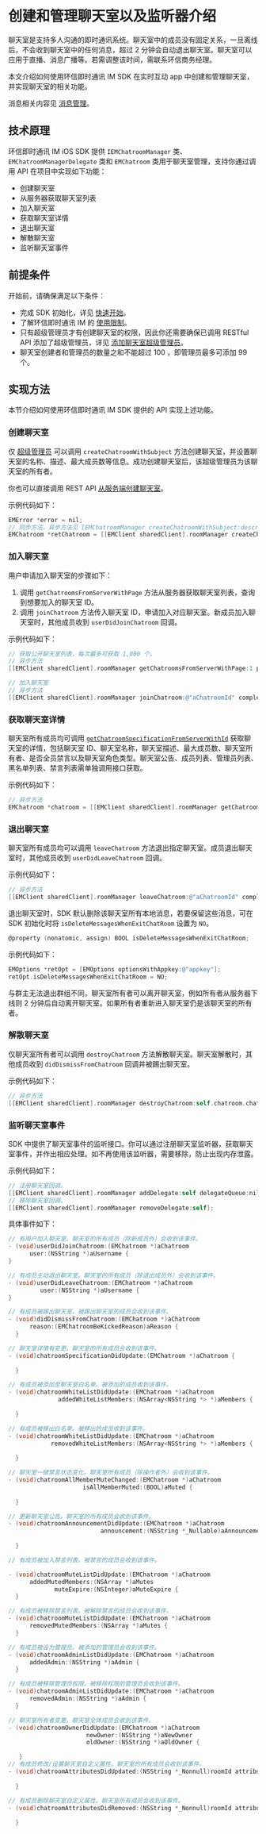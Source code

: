 # 创建和管理聊天室以及监听器介绍

<Toc />

聊天室是支持多人沟通的即时通讯系统。聊天室中的成员没有固定关系，一旦离线后，不会收到聊天室中的任何消息，超过 2 分钟会自动退出聊天室。聊天室可以应用于直播、消息广播等。若需调整该时间，需联系环信商务经理。

本文介绍如何使用环信即时通讯 IM SDK 在实时互动 app 中创建和管理聊天室，并实现聊天室的相关功能。

消息相关内容见 [消息管理](message_overview.html)。

## 技术原理

环信即时通讯 IM iOS SDK 提供 `IEMChatroomManager` 类、`EMChatroomManagerDelegate` 类和 `EMChatroom` 类用于聊天室管理，支持你通过调用 API 在项目中实现如下功能：

- 创建聊天室
- 从服务器获取聊天室列表
- 加入聊天室
- 获取聊天室详情
- 退出聊天室
- 解散聊天室
- 监听聊天室事件

## 前提条件

开始前，请确保满足以下条件：

- 完成 SDK 初始化，详见 [快速开始](quickstart.html)。
- 了解环信即时通讯 IM 的 [使用限制](/document/v1/privatization/uc_limitation.html)。
- 只有超级管理员才有创建聊天室的权限，因此你还需要确保已调用 RESTful API 添加了超级管理员，详见 [添加聊天室超级管理员](/document/v1/server-side/chatroom.html#添加超级管理员)。
- 聊天室创建者和管理员的数量之和不能超过 100 ，即管理员最多可添加 99 个。

## 实现方法

本节介绍如何使用环信即时通讯 IM SDK 提供的 API 实现上述功能。

### 创建聊天室

仅 [超级管理员](/document/v1/server-side/chatroom.html#管理超级管理员) 可以调用 `createChatroomWithSubject` 方法创建聊天室，并设置聊天室的名称、描述、最大成员数等信息。成功创建聊天室后，该超级管理员为该聊天室的所有者。

你也可以直接调用 REST API [从服务端创建聊天室](/document/v1/server-side/chatroom.html#创建聊天室)。

示例代码如下：

```objectivec
EMError *error = nil;
// 同步方法，异步方法见 [EMChatroomManager createChatroomWithSubject:description:invitees:message:maxMembersCount:completion]
EMChatroom *retChatroom = [[EMClient sharedClient].roomManager createChatroomWithSubject:@"aSubject" description:@"aDescription" invitees:@[@"user1",@[user2]]message:@"aMessage" maxMembersCount:aMaxMembersCount error:&error];
```

### 加入聊天室

用户申请加入聊天室的步骤如下：

1. 调用 `getChatroomsFromServerWithPage` 方法从服务器获取聊天室列表，查询到想要加入的聊天室 ID。
2. 调用 `joinChatroom` 方法传入聊天室 ID，申请加入对应聊天室。新成员加入聊天室时，其他成员收到 `userDidJoinChatroom` 回调。

示例代码如下：

```objectivec
// 获取公开聊天室列表，每次最多可获取 1,000 个。
// 异步方法
[[EMClient sharedClient].roomManager getChatroomsFromServerWithPage:1 pageSize:50 completion:nil];

// 加入聊天室
// 异步方法
[[EMClient sharedClient].roomManager joinChatroom:@"aChatroomId" completion:nil];
```

### 获取聊天室详情

聊天室所有成员均可调用 [`getChatroomSpecificationFromServerWithId`](room_manage.html#获取聊天室详情) 获取聊天室的详情，包括聊天室 ID、聊天室名称，聊天室描述、最大成员数、聊天室所有者、是否全员禁言以及聊天室角色类型。聊天室公告、成员列表、管理员列表、黑名单列表、禁言列表需单独调用接口获取。

示例代码如下：

```objectivec
// 异步方法
EMChatroom *chatroom = [[EMClient sharedClient].roomManager getChatroomSpecificationFromServerWithId:@“chatroomId” completion:nil];
```

### 退出聊天室

聊天室所有成员均可以调用 `leaveChatroom` 方法退出指定聊天室。成员退出聊天室时，其他成员收到 `userDidLeaveChatroom` 回调。

示例代码如下：

```objectivec
// 异步方法
[[EMClient sharedClient].roomManager leaveChatroom:@"aChatroomId" completion:nil];
```

退出聊天室时，SDK 默认删除该聊天室所有本地消息，若要保留这些消息，可在 SDK 初始化时将 `isDeleteMessagesWhenExitChatRoom` 设置为 `NO`。

```objectivec
@property (nonatomic, assign) BOOL isDeleteMessagesWhenExitChatRoom;
```

示例代码如下：

```objectivec
EMOptions *retOpt = [EMOptions optionsWithAppkey:@"appkey"];
retOpt.isDeleteMessagesWhenExitChatRoom = NO;
```

与群主无法退出群组不同，聊天室所有者可以离开聊天室，例如所有者从服务器下线则 2 分钟后自动离开聊天室。如果所有者重新进入聊天室仍是该聊天室的所有者。

### 解散聊天室

仅聊天室所有者可以调用 `destroyChatroom` 方法解散聊天室。聊天室解散时，其他成员收到 `didDismissFromChatroom` 回调并被踢出聊天室。

示例代码如下：

```objectivec
// 异步方法
[[EMClient sharedClient].roomManager destroyChatroom:self.chatroom.chatroomId completion:nil];
```

### 监听聊天室事件

SDK 中提供了聊天室事件的监听接口。你可以通过注册聊天室监听器，获取聊天室事件，并作出相应处理。如不再使用该监听器，需要移除，防止出现内存泄露。

示例代码如下：

```objectivec
// 注册聊天室回调。
[[EMClient sharedClient].roomManager addDelegate:self delegateQueue:nil];
// 移除聊天室回调。
[[EMClient sharedClient].roomManager removeDelegate:self];
```

具体事件如下：

```objectivec
// 有用户加入聊天室。聊天室的所有成员（除新成员外）会收到该事件。
- (void)userDidJoinChatroom:(EMChatroom *)aChatroom
      user:(NSString *)aUsername {
}

// 有成员主动退出聊天室。聊天室的所有成员（除退出成员外）会收到该事件。
- (void)userDidLeaveChatroom:(EMChatroom *)aChatroom
         user:(NSString *)aUsername {
}

// 有成员被踢出聊天室。被踢出聊天室的成员会收到该事件。
- (void)didDismissFromChatroom:(EMChatroom *)aChatroom
      reason:(EMChatroomBeKickedReason)aReason {
  }

// 聊天室详情有变更。聊天室的所有成员会收到该事件。
- (void)chatroomSpecificationDidUpdate:(EMChatroom *)aChatroom {
  
  }

// 有成员被添加至聊天室白名单。被添加的成员收到该事件。
- (void)chatroomWhiteListDidUpdate:(EMChatroom *)aChatroom
              addedWhiteListMembers:(NSArray<NSString *> *)aMembers {
  
  }

// 有成员被移出白名单。被移出的成员收到该事件。
- (void)chatroomWhiteListDidUpdate:(EMChatroom *)aChatroom
            removedWhiteListMembers:(NSArray<NSString *> *)aMembers {
  
  }

// 聊天室一键禁言状态变化。聊天室所有成员（除操作者外）会收到该事件。
- (void)chatroomAllMemberMuteChanged:(EMChatroom *)aChatroom
                     isAllMemberMuted:(BOOL)aMuted {
  
  }

// 更新聊天室公告。聊天室的所有成员会收到该事件。
- (void)chatroomAnnouncementDidUpdate:(EMChatroom *)aChatroom
                          announcement:(NSString *_Nullable)aAnnouncement {
  
  }

// 有成员被加入禁言列表。被禁言的成员会收到该事件。

- (void)chatroomMuteListDidUpdate:(EMChatroom *)aChatroom
      addedMutedMembers:(NSArray *)aMutes
             muteExpire:(NSInteger)aMuteExpire {
  }

// 有成员被移除禁言列表。被解除禁言的成员会收到该事件。
- (void)chatroomMuteListDidUpdate:(EMChatroom *)aChatroom
      removedMutedMembers:(NSArray *)aMutes {
  }

// 有成员被设为管理员。被添加的管理员会收到该事件。
- (void)chatroomAdminListDidUpdate:(EMChatroom *)aChatroom
      addedAdmin:(NSString *)aAdmin {
  }

// 有成员被移除管理员权限。被移除权限的管理员会收到该事件。
- (void)chatroomAdminListDidUpdate:(EMChatroom *)aChatroom
      removedAdmin:(NSString *)aAdmin {
  }

// 聊天室所有者变更。聊天室全体成员会收到该事件。
- (void)chatroomOwnerDidUpdate:(EMChatroom *)aChatroom
                      newOwner:(NSString *)aNewOwner
                      oldOwner:(NSString *)aOldOwner {

   }
// 有成员修改/设置聊天室自定义属性，聊天室的所有成员会收到该事件。
- (void)chatroomAttributesDidUpdated:(NSString *_Nonnull)roomId attributeMap:(NSDictionary<NSString *, NSString *> *_Nullable)attributeMap from:(NSString *_Nonnull)fromId {
  
  }

// 有成员删除聊天室自定义属性。聊天室所有成员会收到该事件。
- (void)chatroomAttributesDidRemoved:(NSString *_Nonnull)roomId attributes:(NSArray<__kindof NSString *> *_Nullable)attributes from:(NSString *_Nonnull)fromId {
  
  }
```